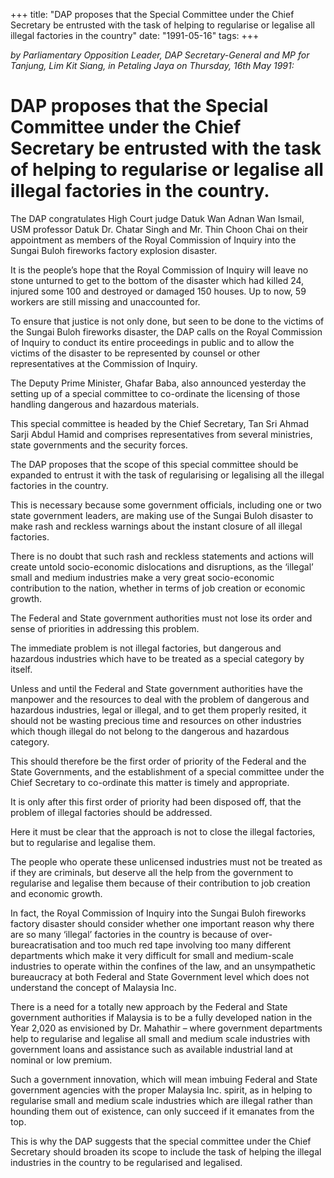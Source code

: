 +++ 
title: "DAP proposes that the Special Committee under the Chief Secretary be entrusted with the task of helping to regularise or legalise all illegal factories in the country"
date: "1991-05-16"
tags:
+++

_by Parliamentary Opposition Leader, DAP Secretary-General and MP for Tanjung, Lim Kit Siang, in Petaling Jaya on Thursday, 16th May 1991:_

# DAP proposes that the Special Committee under the Chief Secretary be entrusted with the task of helping to regularise or legalise all illegal factories in the country.

The DAP congratulates High Court judge Datuk Wan Adnan Wan Ismail, USM professor Datuk Dr. Chatar Singh and Mr. Thin Choon Chai on their appointment as members of the Royal Commission of Inquiry into the Sungai Buloh fireworks factory explosion disaster.</u>

It is the people’s hope that the Royal Commission of Inquiry will leave no stone unturned to get to the bottom of the disaster which had killed 24, injured some 100 and destroyed or damaged 150 houses. Up to now, 59 workers are still missing and unaccounted for.

To ensure that justice is not only done, but seen to be done to the victims of the Sungai Buloh fireworks disaster, the DAP calls on the Royal Commission of Inquiry to conduct its entire proceedings in public and to allow the victims of the disaster to be represented by counsel or other representatives at the Commission of Inquiry.

The Deputy Prime Minister, Ghafar Baba, also announced yesterday the setting up of a special committee to co-ordinate the licensing of those handling dangerous and hazardous materials.

This special committee is headed by the Chief Secretary, Tan Sri Ahmad Sarji Abdul Hamid and comprises representatives from several ministries, state governments and the security forces.

The DAP proposes that the scope of this special committee should be expanded to entrust it with the task of regularising or legalising all the illegal factories in the country.

This is necessary because some government officials, including one or two state government leaders, are making use of the Sungai Buloh disaster to make rash and reckless warnings about the instant closure of all illegal factories.

There is no doubt that such rash and reckless statements and actions will create untold socio-economic dislocations and disruptions, as the ‘illegal’ small and medium industries make a very great socio-economic contribution to the nation, whether in terms of job creation or economic growth.

The Federal and State government authorities must not lose its order and sense of priorities in addressing this problem.

The immediate problem is not illegal factories, but dangerous and hazardous industries which have to be treated as a special category by itself.

Unless and until the Federal and State government authorities have the manpower and the resources to deal with the problem of dangerous and hazardous industries, legal or illegal, and to get them properly resited, it should not be wasting precious time and resources on other industries which though illegal do not belong to the dangerous and hazardous category.



This should therefore be the first order of priority of the Federal and the State Governments, and the establishment of a special committee under the Chief Secretary to co-ordinate this matter is timely and appropriate.

It is only after this first order of priority had been disposed off, that the problem of illegal factories should be addressed.

Here it must be clear that the approach is not to close the illegal factories, but to regularise and legalise them.

The people who operate these unlicensed industries must not be treated as if they are criminals, but deserve all the help from the government to regularise and legalise them because of their contribution to job creation and economic growth.

In fact, the Royal Commission of Inquiry into the Sungai Buloh fireworks factory disaster should consider whether one important reason why there are so many ‘illegal’ factories in the country is because of over-bureacratisation and too much red tape involving too many different departments which make it very difficult for small and medium-scale industries to operate within the confines of the law, and an unsympathetic bureaucracy at both Federal and State Government level which does not understand the concept of Malaysia Inc.

There is a need for a totally new approach by the Federal and State government authorities if Malaysia is to be a fully developed nation in the Year 2,020 as envisioned by Dr. Mahathir – where government departments help to regularise and legalise all small and medium scale industries with government loans and assistance such as available industrial land at nominal or low premium.

Such a government innovation, which will mean imbuing Federal and State government agencies with the proper Malaysia Inc. spirit, as in helping to regularise small and medium scale industries which are illegal rather than hounding them out of existence, can only succeed if it emanates from the top.

This is why the DAP suggests that the special committee under the Chief Secretary should broaden its scope to include the task of helping the illegal industries in the country to be regularised and legalised.
 
